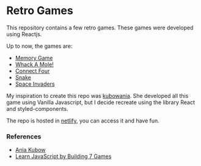 # Retro Games

This repository contains a few retro games. These games were developed using Reactjs.

Up to now, the games are:

- [Memory Game](https://silly-shaw-01b5a1.netlify.app/memory-game)
- [Whack A Mole!](https://silly-shaw-01b5a1.netlify.app/whack-a-mole)
- [Connect Four](https://silly-shaw-01b5a1.netlify.app/connect-four)
- [Snake](https://silly-shaw-01b5a1.netlify.app/snake)
- [Space Invaders](https://silly-shaw-01b5a1.netlify.app/space-invaders)

My inspiration to create this repo was [kubowania](https://github.com/kubowania). She developed all this game using Vanilla Javascript, but I decide recreate using the library React and styled-components.

The repo is hosted in [netlify](https://www.netlify.com/), you can access it and have fun.

### References

- [Ania Kubow](https://github.com/kubowania)
- [Learn JavaScript by Building 7 Games](https://www.youtube.com/watch?v=lhNdUVh3qCc&ab_channel=freeCodeCamp.org)

